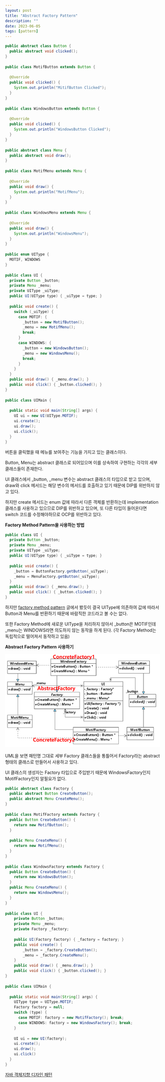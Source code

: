 ```yaml
---
layout: post
title: "Abstract Factory Pattern"
description: ""
date: 2023-06-05
tags: [pattern]
---
```


```java
public abstract class Button {
  public abstract void clicked();
}

public class MotifButton extends Button {

  @Override
  public void clicked() {
    System.out.println("MitifButton Clicked");
  }
}

public class WindowsButton extends Button {

  @Override
  public void clicked() {
    System.out.println("WindowsButton Clicked");
  }
}

public abstract class Menu {
  public abstract void draw();
}

public class MotifMenu extends Menu {

  @Override
  public void draw() {
    System.out.println("MotifMenu");
  }
}

public class WindowsMenu extends Menu {

  @Override
  public void draw() {
    System.out.println("WindowsMenu");
  }
}

public enum UIType {
  MOTIF, WINDOWS
}

public class UI {
  private Button _button;
  private Menu _menu;
  private UIType _uiType;
  public UI(UIType type) { _uiType = type; }

  public void create() {
    switch (_uiType) {
      case MOTIF: {
        _button = new MotifButton();
        _menu = new MotifMenu();
        break;
      }
      case WINDOWS: {
        _button = new WindowsButton();
        _menu = new WindowsMenu();
        break;
      }
    }
  }
  public void draw() { _menu.draw(); }
  public void click() { _button.clicked(); }
}

public class UIMain {

  public static void main(String[] args) {
    UI ui = new UI(UIType.MOTIF);
    ui.create();
    ui.draw();
    ui.click();
  }
}
```

버튼을 클릭했을 때 메뉴를 보여주는 기능을 가지고 있는 클래스이다.

Button, Menu는 abstract 클래스로 되어있으며 이를 상속하여 구현하는 각각의 세부 클래스들이 존재한다.

UI 클래스에서 _button, _menu 변수는 abstract 클래스의 타입으로 받고 있으며, draw와 click 메서드는 해당 변수의 메서드를 호출하고 있기 때문에 DIP를 위반하지 않고 있다. 

하지만 create 메서드는 enum 값에 따라서 다른 객체를 반환하는데 implementation 클래스를 사용하고 있으므로 DIP를 위반하고 있으며, 또 다른 타입이 들어온다면 switch 코드를 수정해야하므로 OCP를 위반하고 있다.

**Factory Method Pattern을 사용하는 방법**

```java
public class UI {
  private Button _button;
  private Menu _menu;
  private UIType _uiType;
  public UI(UIType type) { _uiType = type; }

  public void create() {
    _button = ButtonFactory.getButton(_uiType);
    _menu = MenuFactory.getButton(_uiType);
  }
  public void draw() { _menu.draw(); }
  public void click() { _button.clicked(); }
}
```

하지만 <a href="https://hyuunnn.github.io/2023/06/05/factory-method-pattern/">factory method pattern</a> 글에서 봤듯이 결국 UIType에 의존하여 값에 따라서 Button과 Menu를 반환하기 때문에 바람직한 코드라고 볼 수는 없다.

또한 Factory Method에 새로운 UIType을 처리하지 않아서 _button은 MOTIF인데 _menu는 WINDOWS라면 의도하지 않는 동작을 하게 된다. (각 Factory Method는 독립적으로 떨어져서 동작하고 있음)

**Abstract Factory Pattern 사용하기**

![0](/assets/images/abstract-factory-pattern/0.png)

UML을 보면 패턴명 그대로 세부 Factory 클래스들을 통틀어서 Factory라는 abstract 형태의 클래스로 만들어서 사용하고 있다.

UI 클래스의 생성자는 Factory 타입으로 주입받기 때문에 WindowsFactory인지 MotifFactory인지 알필요가 없다.

```java
public abstract class Factory {
  public abstract Button CreateButton();
  public abstract Menu CreateMenu();
}

public class MotifFactory extends Factory {
  public Button CreateButton() {
    return new MotifButton();
  }

  public Menu CreateMenu() {
    return new MotifMenu();
  }
}

public class WindowsFactory extends Factory {
  public Button CreateButton() {
    return new WindowsButton();
  }
  public Menu CreateMenu() {
    return new WindowsMenu();
  }
}

public class UI {
    private Button _button;
    private Menu _menu;
    private Factory _factory;

    public UI(Factory factory) { _factory = factory; }
    public void create() {
        _button = _factory.CreateButton();
        _menu = _factory.CreateMenu();
    }
    public void draw() { _menu.draw(); }
    public void click() { _button.clicked(); }
}

public class UIMain {

  public static void main(String[] args) {
    UIType type = UIType.MOTIF;
    Factory factory = null;
    switch (type) {
      case MOTIF: factory = new MotifFactory(); break;
      case WINDOWS: factory = new WindowsFactory(); break;
    }

    UI ui = new UI(factory);
    ui.create();
    ui.draw();
    ui.click()
  }
}
```
<a href="http://www.yes24.com/Product/Goods/12501269">자바 객체지향 디자인 패턴</a>


